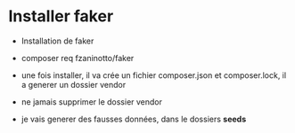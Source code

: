 # Installer faker 

- Installation de faker 
- composer req fzaninotto/faker
- une fois installer, il va crée un fichier composer.json et composer.lock, il a generer un dossier vendor
- ne jamais supprimer le dossier vendor

- je vais generer des fausses données, dans le dossiers **seeds**


```
